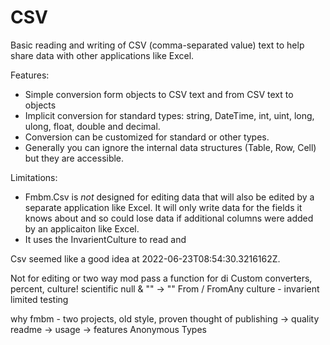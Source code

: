 CSV
===

Basic reading and writing of CSV (comma-separated value) text to help share data
with other applications like Excel.

Features:

* Simple conversion form objects to CSV text and from CSV text to objects
* Implicit conversion for standard types: string, DateTime, int, uint, long,
  ulong, float, double and decimal.
* Conversion can be customized for standard or other types.
* Generally you can ignore the internal data structures (Table, Row, Cell) but
  they are accessible.

Limitations:

* Fmbm.Csv is _not_ designed for editing data that will also be edited by a
  separate application like Excel.  It will only write data for the fields it
  knows about and so could lose data if additional columns were added by an
  applicaiton like Excel.
* It uses the InvarientCulture to read and

Csv seemed like a good idea at 2022-06-23T08:54:30.3216162Z.

Not for editing or two way mod
pass a function for di
Custom converters, percent, culture!
scientific
null & "" -> ""
From / FromAny
culture - invarient limited testing

why fmbm - two projects, old style, proven
thought of publishing -> quality
readme -> usage -> features
Anonymous Types

